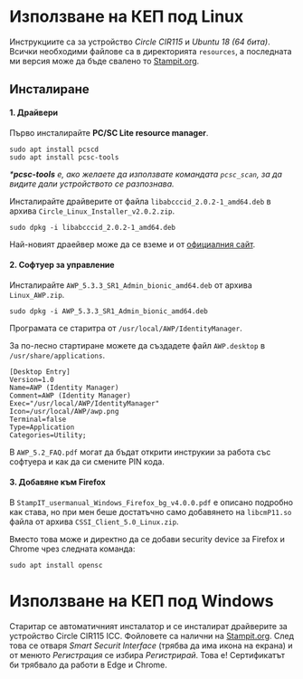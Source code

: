 # Използване на КЕП под Linux

Инструкциите са за устройство _Circle CIR115_ и _Ubuntu 18 (64 бита)_.
Всички необходими файлове са в директорията ```resources```, а последната ми версия може да бъде свалено то [Stampit.org](https://stampit.org/bg/page/795). 

## Инсталиране

#### 1. Драйвери
Първо инсталирайте **PC/SC Lite resource manager**.
```
sudo apt install pcscd
sudo apt install pcsc-tools
```

_***pcsc-tools** е, ако желаете да използвате командата ```pcsc_scan```, за да видите дали устройството се разпознава._

Инсталирайте драйверите от файла ```libabcccid_2.0.2-1_amd64.deb``` в архива ```Circle_Linux_Installer_v2.0.2.zip```.
```
sudo dpkg -i libabcccid_2.0.2-1_amd64.deb
```
Най-новият драейвер може да се вземе и от [официалния сайт](https://abcircle.com/en/product/2/CIR115B/sim-sized-contact-smart-card-reader/).

#### 2. Софтуер за управление 
Инсталирайте ```AWP_5.3.3_SR1_Admin_bionic_amd64.deb``` от архива ```Linux_AWP.zip```.
```
sudo dpkg -i AWP_5.3.3_SR1_Admin_bionic_amd64.deb
```
Програмата се старитра от ```/usr/local/AWP/IdentityManager```.

За по-лесно стартиране можете да създадете файл ```AWP.desktop``` в ```/usr/share/applications```.
```
[Desktop Entry]
Version=1.0
Name=AWP (Identity Manager)
Comment=AWP (Identity Manager)
Exec="/usr/local/AWP/IdentityManager"
Icon=/usr/local/AWP/awp.png
Terminal=false
Type=Application
Categories=Utility;
```

В ```AWP_5.2_FAQ.pdf``` могат да бъдат открити инструкии за работа със софтуера и как да си смените PIN кода.

#### 3. Добавяне към Firefox
В ```StampIT_usermanual_Windows_Firefox_bg_v4.0.0.pdf``` е описано подробно как става, но при мен беше достатъчно само добавянето на ```libcmP11.so``` файла от архива ```CSSI_Client_5.0_Linux.zip```.

Вместо това може и директно да се добави security device за Firefox и Chrome чрез следната команда:
```
sudo apt install opensc
```


# Използване на КЕП под Windows
Старитар се автоматичният инсталатор и се инсталират драйверите за устройство Circle CIR115 ICC. Фойловете са налични на [Stampit.org](https://stampit.org/bg/page/795). След това се отваря _Smart Securit Interface_ (трябва да има икона на екрана) и от менюто _Регистрация_ се избира _Регистрирай_. Това е! Сертификатът би трябвало да работи в Edge и Chrome.
